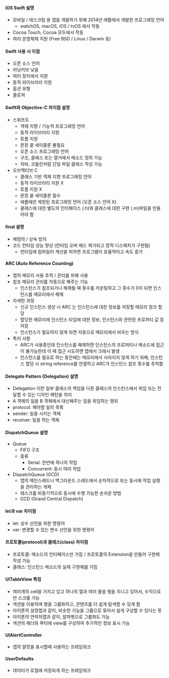 #### iOS Swift 설명

- 모바일 / 테스크탑 용 앱을 개발하기 위해 2014년 애플에서 개발한 프로그래밍 언어
  - watchOS, macOS, iOS / tvOS 에서 작동
- Cocoa Touch, Cocoa 모두에서 작동
- 여러 운영체제 지원 (Free BSD / Linux / Darwin 등)

#### Swift 사용 시 이점

- 오픈 소스 언어
- 러닝커브 낮음
- 여러 장치에서 지원
- 동적 라이브러리 지원
- 옵션 유형
- 클로져

#### Swift와 Objective-C 차이점 설명

- 스위프트
  - 객체 지향 / 기능적 프로그래밍 언어
  - 동적 라이브러리 지원
  - 튜플 지원
  - 문장 끝 세미콜론 불필요
  - 오픈 소스 프로그래밍 언어
  - 구조, 클래스 또는 열거에서 메소드 정의 가능
  - 자바, 코틀린처럼 단일 파일 클래스 작성 가능
- 오브젝티브 C
  - 클래스 기반 객체 지향 프로그래밍 언어
  - 동적 라이브러리 지원 X
  - 튜플 지원 X
  - 문장 끝 세미콜론 필수
  - 애플에만 제한된 프로그래밍 언어 (오픈 소스 언어 X)
  - 클래스에 대한 별도의 인터페이스 (.h)와 클래스에 대한 구현 (.m)파일을 만들어야 함

#### final 설명

- 재정의 / 상속 방지
- 코드 런타임 성능 향상 (런타임 오버 헤드 제거되고 정적 디스패치가 구현됨)
  - 런타임에 컴파일러 계산을 피하면 프로그램이 효율적이고 속도 증가

#### ARC (Auto Reference Counting)

- 앱의 메모리 사용 추적 / 관리를 위해 사용
- 참조 메모리 관리를 자동으로 해주는 기능
  - 인스턴스가 참조되거나 해제될 때 횟수를 카운팅하고 그 횟수가 0이 되면 인스턴스를 메모리에서 해제
- 자세한 과정
  - 신규 인스턴스 생성 시 ARC 는 인스턴스에 대한 정보를 저장할 메모리 청크 할당
  - 할당한 메모리에 인스턴스 타입에 대한 정보, 인스턴스와 관련된 프로퍼티 값 등 저장
  - 인스턴스가 필요하지 않게 되면 자동으로 메모리에서 비우는 방식
- 특이 사항
  - ARC가 사용중인데 인스턴스를 해제하면 인스턴스의 프로퍼티나 메소드에 접근이 불가능한데 이 때 접근 시도하면 앱에서 크래시 발생
  - 인스턴스를 필요로 하는 동안에는 메모리에서 사라지지 않게 하기 위해, 인스턴스 할당 시 string reference를 연결하고 ARC가 인스턴스 참조 횟수를 추적함

#### Delegate Pattern (Delegation) 설명

- Delegation 이란 일부 클래스의 책임을 다른 클래스의 인스턴스에서 위임 또는 전달할 수 있는 디자인 패턴을 의미
- A 객체의 일을 B 객체에서 대신해주는 일을 위임하는 행위
- protocol: 해야할 일의 목록
- sender: 일을 시키는 객체
- receiver: 일을 하는 객체

#### DispatchQueue 설명

- Queue
  - FIFO 구조
  - 종류
    - Serial: 한번에 하나의 작업
    - Concurrent: 동시 여러 작업
- DispatchQueue (GCD)
  - 앱의 메인스레드나 백그라운드 스레드에서 순차적으로 또는 동시에 작업 실행을 관리하는 개체
  - 태스크를 비동기적으로 동시에 수행 가능한 손쉬운 방법
  - GCD (Grand Central Dispatch)

#### let과 var 차이점

- let: 상수 선언을 위한 명령어
- var: 변경할 수 있는 변수 선언을 위한 명령어

#### 프로토콜(protocol)과 클래스(class) 차이점

- 프로토콜: 메소드의 인터페이스만 가짐 / 프로토콜의 Extension을 만들어 구현체 작성 가능
- 클래스: 인스턴스 메소드의 실제 구현체를 가짐

#### UITableView 특징

- 여러개의 cell을 가지고 있고 하나의 열과 여러 줄을 행을 지니고 있어서, 수직으로만 스크롤 가능
- 섹션을 이용하여 행을 그룹화하고, 콘텐츠를 더 쉽게 탐색할 수 있게 함
- 아이폰의 설정앱과 같이, 비슷한 기능을 그룹으로 묶어서 쉽게 구상할 수 있다는 뜻
- 아이폰의 연락처앱과 같이, 알파벳으로 그룹화도 가능
- 섹션의 헤더와 푸터에 view를 구성하여 추가적인 정보 표시 가능

#### UIAlertController

- 앱의 알럿을 표시할때 사용하는 프레임워크

#### UserDefaults

- 데이터가 로컬에 저장되게 하는 프레임워크
